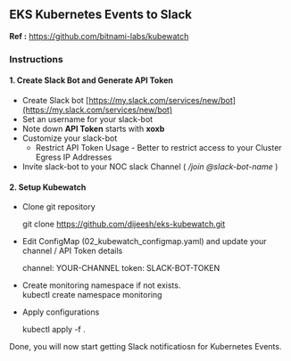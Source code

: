 ## EKS Kubernetes Events to Slack


**Ref :** https://github.com/bitnami-labs/kubewatch


### Instructions


#### 1. Create Slack Bot and Generate API Token

 - Create Slack bot  [https://my.slack.com/services/new/bot](https://my.slack.com/services/new/bot)
 - Set an username for your slack-bot
 - Note down **API Token** starts with **xoxb** 
 - Customize your slack-bot
	 - 	  Restrict API Token Usage - Better to restrict access to your Cluster Egress IP Addresses
- Invite slack-bot to your NOC slack Channel ( */join @slack-bot-name* )


#### 2. Setup Kubewatch

 - Clone git repository

    git clone https://github.com/dijeesh/eks-kubewatch.git

 - Edit ConfigMap (02_kubewatch_configmap.yaml) and update your channel / API Token details

    channel: YOUR-CHANNEL
    token: SLACK-BOT-TOKEN
    
 - Create monitoring namespace if not exists.   
     kubectl create namespace monitoring

 - Apply configurations

     kubectl apply -f .

 
Done, you will now start getting Slack notificatiosn for Kubernetes Events.
